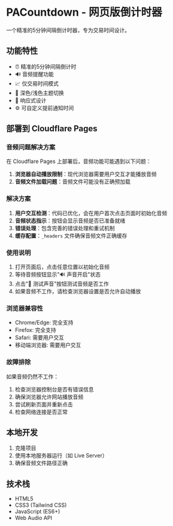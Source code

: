 # PACountdown - 网页版倒计时器

一个精准的5分钟间隔倒计时器，专为交易时间设计。

## 功能特性

- ⏰ 精准的5分钟间隔倒计时
- 🔊 音频提醒功能
- 📈 仅交易时间模式
- 🌙 深色/浅色主题切换
- 📱 响应式设计
- ⚙️ 可自定义提前通知时间

## 部署到 Cloudflare Pages

### 音频问题解决方案

在 Cloudflare Pages 上部署后，音频功能可能遇到以下问题：

1. **浏览器自动播放限制**：现代浏览器需要用户交互才能播放音频
2. **音频文件加载问题**：音频文件可能没有正确预加载

### 解决方案

1. **用户交互检测**：代码已优化，会在用户首次点击页面时初始化音频
2. **音频状态指示**：按钮会显示音频是否已准备就绪
3. **错误处理**：包含完善的错误处理和重试机制
4. **缓存配置**：`_headers` 文件确保音频文件正确缓存

### 使用说明

1. 打开页面后，点击任意位置以初始化音频
2. 等待音频按钮显示"🔊 声音开启"状态
3. 点击"🎵 测试声音"按钮测试音频是否工作
4. 如果音频不工作，请检查浏览器设置是否允许自动播放

### 浏览器兼容性

- Chrome/Edge: 完全支持
- Firefox: 完全支持
- Safari: 需要用户交互
- 移动端浏览器: 需要用户交互

### 故障排除

如果音频仍然不工作：

1. 检查浏览器控制台是否有错误信息
2. 确保浏览器允许网站播放音频
3. 尝试刷新页面并重新点击
4. 检查网络连接是否正常

## 本地开发

1. 克隆项目
2. 使用本地服务器运行（如 Live Server）
3. 确保音频文件路径正确

## 技术栈

- HTML5
- CSS3 (Tailwind CSS)
- JavaScript (ES6+)
- Web Audio API
